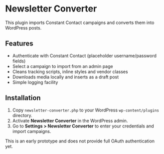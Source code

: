 # Newsletter Converter

This plugin imports Constant Contact campaigns and converts them into WordPress posts.

## Features

- Authenticate with Constant Contact (placeholder username/password fields)
- Select a campaign to import from an admin page
- Cleans tracking scripts, inline styles and vendor classes
- Downloads media locally and inserts as a draft post
- Simple logging facility

## Installation

1. Copy `newsletter-converter.php` to your WordPress `wp-content/plugins` directory.
2. Activate **Newsletter Converter** in the WordPress admin.
3. Go to **Settings > Newsletter Converter** to enter your credentials and import campaigns.

This is an early prototype and does not provide full OAuth authentication yet.
